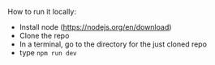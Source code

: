 How to run it locally:
- Install node (https://nodejs.org/en/download)
- Clone the repo
- In a terminal, go to the directory for the just cloned repo
- type ```npm run dev```
